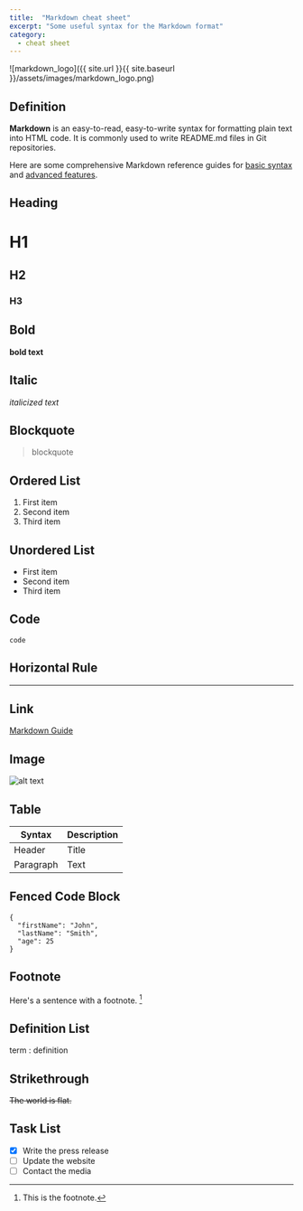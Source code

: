 ```yaml
---
title:  "Markdown cheat sheet"
excerpt: "Some useful syntax for the Markdown format"
category:
  - cheat sheet
---
```



![markdown_logo]({{ site.url }}{{ site.baseurl }}/assets/images/markdown_logo.png)

## Definition

**Markdown** is an easy-to-read, easy-to-write syntax for formatting plain text into HTML code. It is commonly used to write README.md files in Git repositories.

Here are some comprehensive Markdown reference guides for [basic syntax](https://www.markdownguide.org/basic-syntax/) and [advanced features](https://www.markdownguide.org/extended-syntax/).


## Heading

# H1
## H2
### H3

## Bold

**bold text**

## Italic

*italicized text*

## Blockquote

> blockquote

## Ordered List

1. First item
2. Second item
3. Third item

## Unordered List

- First item
- Second item
- Third item

## Code

`code`

## Horizontal Rule

---

## Link

[Markdown Guide](https://www.markdownguide.org)

## Image

![alt text](https://www.markdownguide.org/assets/images/tux.png)


## Table

| Syntax | Description |
| ----------- | ----------- |
| Header | Title |
| Paragraph | Text |

## Fenced Code Block

```
{
  "firstName": "John",
  "lastName": "Smith",
  "age": 25
}
```

## Footnote

Here's a sentence with a footnote. [^1]

[^1]: This is the footnote.


## Definition List

term
: definition

## Strikethrough

~~The world is flat.~~

## Task List

- [x] Write the press release
- [ ] Update the website
- [ ] Contact the media
